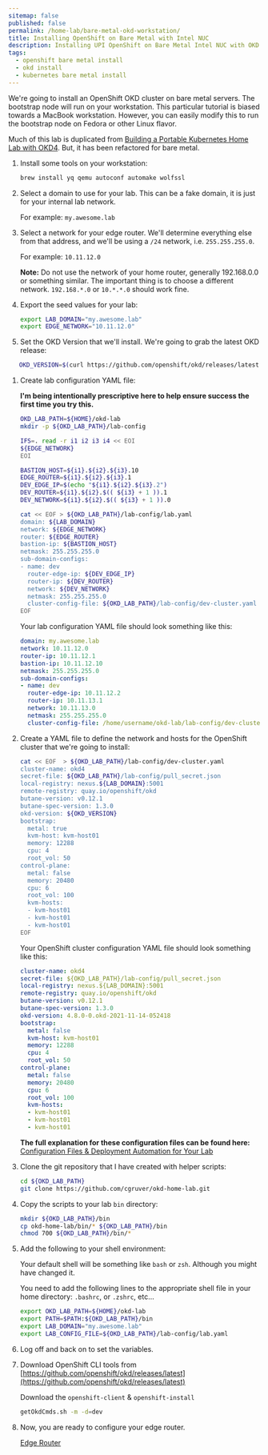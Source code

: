 ```yaml
---
sitemap: false
published: false
permalink: /home-lab/bare-metal-okd-workstation/
title: Installing OpenShift on Bare Metal with Intel NUC
description: Installing UPI OpenShift on Bare Metal Intel NUC with OKD
tags:
  - openshift bare metal install
  - okd install
  - kubernetes bare metal install
---
```

We're going to install an OpenShift OKD cluster on bare metal servers.  The bootstrap node will run on your workstation.  This particular tutorial is biased towards a MacBook workstation.  However, you can easily modify this to run the bootstrap node on Fedora or other Linux flavor.

Much of this lab is duplicated from [Building a Portable Kubernetes Home Lab with OKD4](/home-lab/lab-intro/).  But, it has been refactored for bare metal.

1. Install some tools on your workstation:

   ```bash
   brew install yq qemu autoconf automake wolfssl
   ```

1. Select a domain to use for your lab.  This can be a fake domain, it is just for your internal lab network.

   For example: `my.awesome.lab`

1. Select a network for your edge router.  We'll determine everything else from that address, and we'll be using a `/24` network, i.e. `255.255.255.0`.

   For example: `10.11.12.0`

   __Note:__ Do not use the network of your home router, generally 192.168.0.0 or something similar.  The important thing is to choose a different network.  `192.168.*.0` or `10.*.*.0` should work fine.

1. Export the seed values for your lab:

   ```bash
   export LAB_DOMAIN="my.awesome.lab"
   export EDGE_NETWORK="10.11.12.0"
   ```

1. Set the OKD Version that we'll install.  We're going to grab the latest OKD release:

```bash
   OKD_VERSION=$(curl https://github.com/openshift/okd/releases/latest | cut -d"/" -f8 | cut -d\" -f1)
   ```

1. Create lab configuration YAML file:

   __I'm being intentionally prescriptive here to help ensure success the first time you try this.__

   ```bash
   OKD_LAB_PATH=${HOME}/okd-lab
   mkdir -p ${OKD_LAB_PATH}/lab-config
   
   IFS=. read -r i1 i2 i3 i4 << EOI
   ${EDGE_NETWORK}
   EOI

   BASTION_HOST=${i1}.${i2}.${i3}.10
   EDGE_ROUTER=${i1}.${i2}.${i3}.1
   DEV_EDGE_IP=$(echo "${i1}.${i2}.${i3}.2")
   DEV_ROUTER=${i1}.${i2}.$(( ${i3} + 1 )).1
   DEV_NETWORK=${i1}.${i2}.$(( ${i3} + 1 )).0

   cat << EOF > ${OKD_LAB_PATH}/lab-config/lab.yaml
   domain: ${LAB_DOMAIN}
   network: ${EDGE_NETWORK}
   router: ${EDGE_ROUTER}
   bastion-ip: ${BASTION_HOST}
   netmask: 255.255.255.0
   sub-domain-configs:
   - name: dev
     router-edge-ip: ${DEV_EDGE_IP}
     router-ip: ${DEV_ROUTER}
     network: ${DEV_NETWORK}
     netmask: 255.255.255.0
     cluster-config-file: ${OKD_LAB_PATH}/lab-config/dev-cluster.yaml
   EOF
   ```

   Your lab configuration YAML file should look something like this:

   ```yaml
   domain: my.awesome.lab
   network: 10.11.12.0
   router-ip: 10.11.12.1
   bastion-ip: 10.11.12.10
   netmask: 255.255.255.0
   sub-domain-configs:
   - name: dev
     router-edge-ip: 10.11.12.2
     router-ip: 10.11.13.1
     network: 10.11.13.0
     netmask: 255.255.255.0
     cluster-config-file: /home/username/okd-lab/lab-config/dev-cluster.yaml
   ```

1. Create a YAML file to define the network and hosts for the OpenShift cluster that we're going to install:

   ```bash
   cat << EOF  > ${OKD_LAB_PATH}/lab-config/dev-cluster.yaml
   cluster-name: okd4
   secret-file: ${OKD_LAB_PATH}/lab-config/pull_secret.json
   local-registry: nexus.${LAB_DOMAIN}:5001
   remote-registry: quay.io/openshift/okd
   butane-version: v0.12.1
   butane-spec-version: 1.3.0
   okd-version: ${OKD_VERSION}
   bootstrap:
     metal: true
     kvm-host: kvm-host01
     memory: 12288
     cpu: 4
     root_vol: 50
   control-plane:
     metal: false
     memory: 20480
     cpu: 6
     root_vol: 100
     kvm-hosts:
     - kvm-host01
     - kvm-host01
     - kvm-host01
   EOF
   ```

   Your OpenShift cluster configuration YAML file should look something like this:

   ```yaml
   cluster-name: okd4
   secret-file: ${OKD_LAB_PATH}/lab-config/pull_secret.json
   local-registry: nexus.${LAB_DOMAIN}:5001
   remote-registry: quay.io/openshift/okd
   butane-version: v0.12.1
   butane-spec-version: 1.3.0
   okd-version: 4.8.0-0.okd-2021-11-14-052418
   bootstrap:
     metal: false
     kvm-host: kvm-host01
     memory: 12288
     cpu: 4
     root_vol: 50
   control-plane:
     metal: false
     memory: 20480
     cpu: 6
     root_vol: 100
     kvm-hosts:
     - kvm-host01
     - kvm-host01
     - kvm-host01
   ```

   __The full explanation for these configuration files can be found here:__ [Configuration Files & Deployment Automation for Your Lab](/home-lab/configuration/)

1. Clone the git repository that I have created with helper scripts:

   ```bash
   cd ${OKD_LAB_PATH}
   git clone https://github.com/cgruver/okd-home-lab.git
   ```

1. Copy the scripts to your lab `bin` directory:

   ```bash
   mkdir ${OKD_LAB_PATH}/bin
   cp okd-home-lab/bin/* ${OKD_LAB_PATH}/bin
   chmod 700 ${OKD_LAB_PATH}/bin/*
   ```

1. Add the following to your shell environment:

   Your default shell will be something like `bash` or `zsh`.  Although you might have changed it.

   You need to add the following lines to the appropriate shell file in your home directory: `.bashrc`, or `.zshrc`, etc...

   ```bash
   export OKD_LAB_PATH=${HOME}/okd-lab
   export PATH=$PATH:${OKD_LAB_PATH}/bin
   export LAB_DOMAIN="my.awesome.lab"
   export LAB_CONFIG_FILE=${OKD_LAB_PATH}/lab-config/lab.yaml
   ```

1. Log off and back on to set the variables.

1. Download OpenShift CLI tools from [https://github.com/openshift/okd/releases/latest](https://github.com/openshift/okd/releases/latest)

   Download the `openshift-client` & `openshift-install`

   ```bash
   getOkdCmds.sh -m -d=dev
   ```

1. Now, you are ready to configure your edge router.

   [Edge Router](/home-lab/edge-router/)

